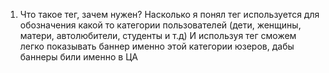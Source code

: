 1) Что такое тег, зачем нужен?
 Насколько я понял тег используется для обозначения какой то категории пользователей (дети, женщины, матери, автолюбители, студенты и т.д)
 И используя тег сможем легко показывать баннер именно этой категории юзеров, дабы баннеры били именно в ЦА
 